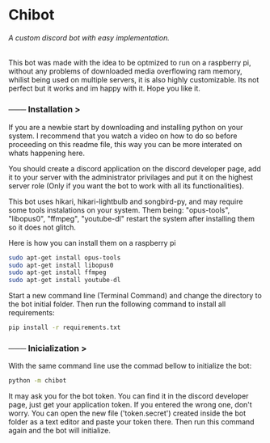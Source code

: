 # Chibot
###### A custom discord bot with easy implementation.

This bot was made with the idea to be optmized to run on a raspberry pi, without any problems of downloaded media overflowing ram memory, whilist being used on multiple servers, it is also highly customizable. Its not perfect but it works and im happy with it. Hope you like it.

### ─── Installation >

If you are a newbie start by downloading and installing python on your system. I recommend that you watch a video on how to do so before proceeding on this readme file, this way you can be more interated on whats happening here.

You should create a discord application on the discord developer page, add it to your server with the administrator privilages and put it on the highest server role (Only if you want the bot to work with all its functionalities).

This bot uses hikari, hikari-lightbulb and songbird-py, and may require some tools instalations on your system.
Them being: "opus-tools", "libopus0", "ffmpeg", "youtube-dl" restart the system after installing them so it does not glitch.

Here is how you can install them on a raspberry pi
```bash
sudo apt-get install opus-tools
sudo apt-get install libopus0
sudo apt-get install ffmpeg
sudo apt-get install youtube-dl
```

Start a new command line (Terminal Command) and change the directory to the bot initial folder.
Then run the following command to install all requirements:
```bash
pip install -r requirements.txt
```

### ─── Inicialization >

With the same command line use the commad bellow to initialize the bot:
```bash
python -m chibot
```
It may ask you for the bot token. You can find it in the discord developer page, just get your application token.
If you entered the wrong one, don't worry. You can open the new file ('token.secret') created inside the bot folder as a text editor and paste your token there. Then run this command again and the bot will initialize.

